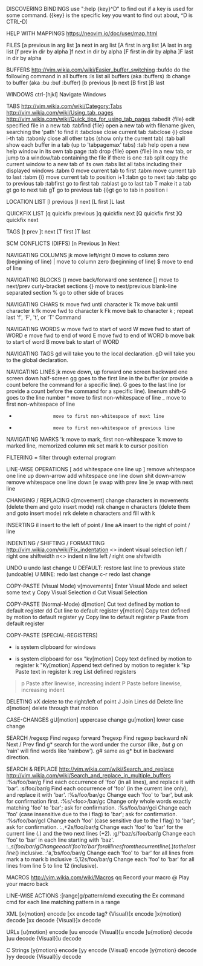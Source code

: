 DISCOVERING BINDINGS
use ":help {key}^D" to find out if
a key is used for some command.  ({key} is the specific key you want to find
out about, ^D is CTRL-D)


HELP WITH MAPPINGS
https://neovim.io/doc/user/map.html

FILES
[a                  previous in arg list
]a                  next in arg list
[A                  first in arg list
]A                  last in arg list
[f                  prev in dir by alpha
]f                  next in dir by alpha
[F                  first in dir by alpha
]F                  last in dir by alpha 


BUFFERS
http://vim.wikia.com/wiki/Easier_buffer_switching<Paste>
:bufdo              do the following command in all buffers
:ls                 list all buffers (aka :buffers)
:b                  change to buffer (aka :bu :buf :buffer)
[b                  previous
]b                  next
[B                  first
]B                  last


WINDOWS
ctrl-[hjkl]         Navigate Windows


TABS
http://vim.wikia.com/wiki/Category:Tabs
http://vim.wikia.com/wiki/Using_tab_pages
http://vim.wikia.com/wiki/Quick_tips_for_using_tab_pages
:tabedit {file}     edit specified file in a new tab
:tabfind {file}     open a new tab with filename given, searching the 'path' to find it
:tabclose           close current tab
:tabclose {i}       close i-th tab
:tabonly            close all other tabs (show only the current tab)
:tab ball           show each buffer in a tab (up to 'tabpagemax' tabs)
:tab help           open a new help window in its own tab page
:tab drop {file}    open {file} in a new tab, or jump to a window/tab containing the file if there is one
:tab split          copy the current window to a new tab of its own
:tabs               list all tabs including their displayed windows
:tabm 0             move current tab to first
:tabm               move current tab to last
:tabm {i}           move current tab to position i+1
:tabn               go to next tab
:tabp               go to previous tab
:tabfirst           go to first tab
:tablast            go to last tab
<C-W>T              make it a tab
gt                  go to next tab
gT                  go to previous tab
{i}gt               go to tab in position i


LOCATION LIST
[l                  previous
]l                  next
[L                  first
]L                  last


QUICKFIX LIST
[q                  quickfix previous
]q                  quickfix next
[Q                  quickfix first
]Q                  quickfix next


TAGS
[t                  prev
]t                  next
[T                  first
]T                  last


SCM CONFLICTS (DIFFS)
[n                  Previous
]n                  Next


NAVIGATING COLUMNS
jk                  move left/right
0                   move to column zero (beginning of line)
|                   move to column zero (beginning of line)
$                   move to end of line


NAVIGATING BLOCKS
()                  move back/forward one sentence
[]                  move to next/prev curly-bracket sections
{}                  move to next/previous blank-line separated section
%                   go to other side of braces


NAVIGATING CHARS
tk                  move fwd until character k
Tk                  move bak until character k
fk                  move fwd to character k
Fk                  move bak to character k
;                   repeat last 'f', 'F', 't', or 'T' Command


NAVIGATING WORDS
w                   move fwd to start of word
W                   move fwd to start of WORD
e                   move fwd to end of word
E                   move fwd to end of WORD
b                   move bak to start of word
B                   move bak to start of WORD


NAVIGATING TAGS
gd                  will take you to the local declaration.
gD                  will take you to the global declaration.


NAVIGATING LINES
jk                  move down, up
<C-f>               forward one screen
<C-b>               backward one screen
<C-D>               down half-screen
gg                  goes to the first line in the buffer (or provide a count before the command for a specific line).
G                   goes to the last line (or provide a count before the command for a specific line).
linenum shift-G     goes to the line number
^                   move to first non-whitespace of line
_                   move to first non-whitespace of line
+                   move to first non-whitespace of next line
-                   move to first non-whitespace of previous line


NAVIGATING MARKS
'k                   move to mark, first non-whitespace
`k                   move to marked line, memorized column
mk                   set mark k to cursor position


FILTERING
=                   filter through external program


LINE-WISE OPERATIONS
[<Space>            add whitespace one line up
]<Space>            remove whitespace one line up
down-arrow          add whitespace one line down
shit down-arrow     remove whitespace one line down
[e                  swap with prev line
]e                  swap with next line


CHANGING / REPLACING
c[movement]         change characters in movements (delete them and goto insert mode)
nsk                 change n characters (delete them and goto insert mode)
nrk                 delete n characters and fill with k


INSERTING
iI                  insert to the left of point / line
aA                  insert to the right of point / line


INDENTING / SHIFTING / FORMATTING
http://vim.wikia.com/wiki/Fix_indentation
<>                  indent visual selection left / right one shiftwidth
n<>                 indent n line left / right one shiftwidth


UNDO
u                   undo last change
U                   DEFAULT: restore last line to previous state (undoable)
U                   MINE: redo last change
c-r                 redo last change


COPY-PASTE (Visual Mode)
v[movements]        Enter Visual Mode and select some text
y                   Copy Visual Selection
d                   Cut Visual Selection


COPY-PASTE (Normal-Mode)
d[motion]           Cut text defined by motion to default register
dd                  Cut line to default register
y[motion]           Copy text defined by motion to default register
yy                  Copy line to default register
p                   Paste from default register


COPY-PASTE (SPECIAL-REGISTERS)
* is system clipboard for windows
+ is system clipboard for osx
"ky[motion]         Copy text defined by motion to register k
"Ky[motion]         Append text defined by motion to register k
"kp                 Paste text in register k
:reg                List defined registers
>p                  Paste after linewise, increasing indent
>P                  Paste before linewise, increasing indent
<p                  Paste after linewise, decreasing indent
<P                  Paste before linewise, decreasing indent
=p                  Paste after, reindenting
=P                  Paste before, reindenting
]p                  Paste after, linewise, matching indent
]P                  Paste before, linewise, matching indent
[p                  Paste after, linewise, matching indent
[P                  Paste before, linewise, matching indent


DELETING
xX                  delete to the right/left of point
J                   Join Lines
dd                  Delete line
d[motion]           delete through that motion


CASE-CHANGES
gU[motion]          uppercase change
gu[motion]          lower case change


SEARCH
/regexp             Find regexp forward
?regexp             Find regexp backward
nN                  Next / Prev find
g*                  search for the word under the cursor (like *, but g* on 'rain' will find words like 'rainbow').
g#                  same as g* but in backward direction.


SEARCH & REPLACE
http://vim.wikia.com/wiki/Search_and_replace
http://vim.wikia.com/wiki/Search_and_replace_in_multiple_buffers
:%s/foo/bar/g       Find each occurrence of 'foo' (in all lines), and replace it with 'bar'.
:s/foo/bar/g        Find each occurrence of 'foo' (in the current line only), and replace it with 'bar'.
:%s/foo/bar/gc      Change each 'foo' to 'bar', but ask for confirmation first.
:%s/\<foo\>/bar/gc  Change only whole words exactly matching 'foo' to 'bar'; ask for confirmation.
:%s/foo/bar/gci     Change each 'foo' (case insensitive due to the i flag) to 'bar'; ask for confirmation.
:%s/foo/bar/gcI     Change each 'foo' (case sensitive due to the I flag) to 'bar'; ask for confirmation.
:.,+2s/foo/bar/g    Change each 'foo' to 'bar' for the current line (.) and the two next lines (+2).
:g/^baz/s/foo/bar/g Change each 'foo' to 'bar' in each line starting with 'baz'.
:.,$s/foo/bar/g     Change each 'foo' to 'bar' for all lines from the current line (.) to the last line ($) inclusive.
:'a,'bs/foo/bar/g   Change each 'foo' to 'bar' for all lines from mark a to mark b inclusive
:5,12s/foo/bar/g   	Change each 'foo' to 'bar' for all lines from line 5 to line 12 (inclusive).


MACROS
http://vim.wikia.com/wiki/Macros
q<letter><commands>q    Record your macro
@<letter>               Play your macro back


LINE-WISE ACTIONS
:[range]g/pattern/cmd   executing the Ex command cmd for each line matching pattern in a range


XML
[x{motion}          encode
[xx                 encode tag?
{Visual}[x          encode
]x{motion}          decode
]xx                 decode
{Visual}]x          decode


URLs
[u{motion}          encode
[uu                 encode
{Visual}[u          encode
]u{motion}          decode
]uu                 decode
{Visual}]u          decode


C Strings
[y{motion}          encode
[yy                 encode
{Visual}            encode
]y{motion}          decode
}yy                 decode
{Visual}]y          decode


